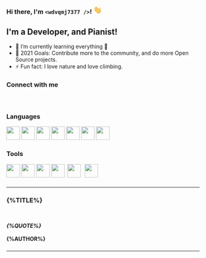 ### Hi there, I'm `<wdvqmj7377 />`! <img src="https://raw.githubusercontent.com/ABSphreak/ABSphreak/master/gifs/Hi.gif" width="22px">

## I'm a Developer, and Pianist!
- 🌱 I’m currently learning everything 🤣
- 🥅 2021 Goals: Contribute more to the community, and do more Open Source projects.
- ⚡ Fun fact: I love nature and love climbing.

### **Connect with me**
###

<br />

### **Languages**
<img width="35px" height="35px" src="https://img.icons8.com/color/48/000000/vb.png"/>
<img width="35px" height="35px" src="https://img.icons8.com/color/48/000000/sql.png"/>
<img width="35px" height="35px" src="https://img.icons8.com/color/48/000000/c-plus-plus-logo.png"/>
<img width="35px" height="35px" src="https://img.icons8.com/color/48/000000/c-sharp-logo.png"/>
<img width="35px" height="35px" src="https://img.icons8.com/color/48/000000/swift.png"/>
<img width="35px" height="35px" src="https://img.icons8.com/color/48/000000/flutter.png"/>
<img width="35px" height="35px" src="https://img.icons8.com/color/48/000000/javascript.png"/>

###

### **Tools**

<img width="35px" height="35px" src="https://img.icons8.com/color/48/000000/visual-studio-code-2019.png"/>
<img width="35px" height="35px" src="https://img.icons8.com/color/48/000000/visual-studio-2019.png"/>
<img width="35px" height="35px" src="https://img.icons8.com/color/48/000000/xcode.png"/>
<img width="35px" height="35px" src="https://img.icons8.com/color/48/000000/git.png"/>
<img width="35px" hspace="3" height="35px" src="https://img.icons8.com/officel/40/000000/react.png"/>
<img width="35px" height="35px" hspace="3" src="https://img.icons8.com/color/48/000000/npm.png"/>

###

---
### **{%TITLE%}**
<br/>

_**{%QUOTE%}**_
<br/>
<br/>
**{%AUTHOR%}**
###
---